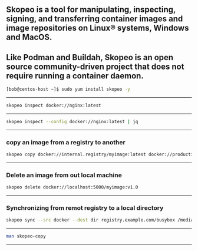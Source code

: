 

## Skopeo is a tool for manipulating, inspecting, signing, and transferring container images and image repositories on Linux® systems, Windows and MacOS.

## Like Podman and Buildah, Skopeo is an open source community-driven project that does not require running a container daemon.


```bash
[bob@centos-host ~]$ sudo yum install skopeo -y
```

________________________________________________________________________________________________




```bash
skopeo inspect docker://nginx:latest
```

________________________________________________________________________________________________




```bash
skopeo inspect --config docker://nginx:latest | jq
```

________________________________________________________________________________________________


### copy an image from a registry to another

```bash
skopeo copy docker://internal.registry/myimage:latest docker://production.registry/myimage:v1.0
```

________________________________________________________________________________________________


### Delete an image from out local machine

```bash
skopeo delete docker://localhost:5000/myimage:v1.0
```

________________________________________________________________________________________________


### Synchronizing from remot registry to a local directory


```bash
skopeo sync --src docker --dest dir registry.example.com/busybox /media/usb
```

________________________________________________________________________________________________




```bash
man skopeo-copy
```

________________________________________________________________________________________________

